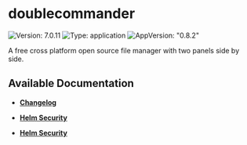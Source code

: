 # doublecommander

![Version: 7.0.11](https://img.shields.io/badge/Version-7.0.11-informational?style=flat-square) ![Type: application](https://img.shields.io/badge/Type-application-informational?style=flat-square) ![AppVersion: "0.8.2"](https://img.shields.io/badge/AppVersion-"0.8.2"-informational?style=flat-square)

A free cross platform open source file manager with two panels side by side.

## Available Documentation

- [**Changelog**](CHANGELOG)

- [**Helm Security**](container-security)

- [**Helm Security**](helm-security)

